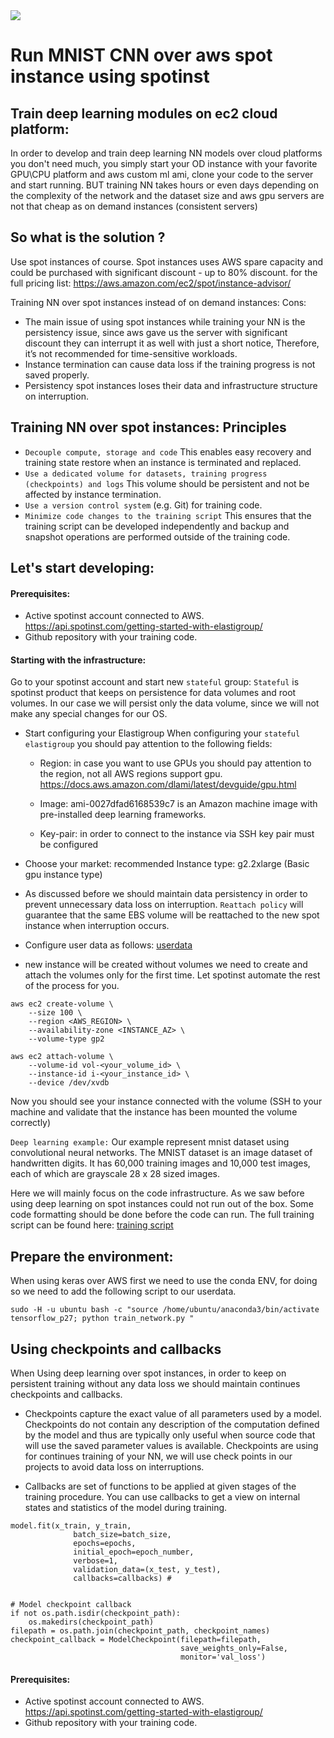 <img src = "https://res-3.cloudinary.com/crunchbase-production/image/upload/c_lpad,h_256,w_256,f_auto,q_auto:eco/wse1cbyhhuqxbcnisufi">

# Run MNIST CNN over aws spot instance using spotinst 
## Train deep learning modules on ec2 cloud platform:
In order to develop and train deep learning NN models over cloud platforms you don't need much, you simply start your OD instance with your favorite GPU\CPU platform and aws custom ml ami, clone your code to the server and start running. 
BUT training NN takes hours or even days depending on the complexity of the network and the dataset size and aws gpu servers are not that cheap as on demand instances (consistent servers)

## So what is the solution ?
Use spot instances of course. Spot instances uses AWS spare capacity and could be purchased with significant discount - up to 80% discount.
for the full pricing list: https://aws.amazon.com/ec2/spot/instance-advisor/

Training NN over spot instances instead of on demand instances: 
Cons:
* The main issue of using spot instances while training your NN is the persistency issue, since aws gave us the server with significant discount they can interrupt it as well with just a short notice, Therefore, it’s not recommended for time-sensitive workloads.
* Instance termination can cause data loss if the training progress is not saved properly. 
* Persistency spot instances loses their data and infrastructure structure on interruption. 

## Training NN over spot instances: Principles 
* `Decouple compute, storage and code` This enables easy recovery and training state restore when an instance is terminated and replaced.
* `Use a dedicated volume for datasets, training progress (checkpoints) and logs` This volume should be persistent and not be affected by instance termination.
* `Use a version control system` (e.g. Git) for training code. 
* `Minimize code changes to the training script` This ensures that the training script can be developed independently and backup and snapshot operations are performed outside of the training code.

## Let's start developing:
#### Prerequisites:
* Active  spotinst account connected to AWS. https://api.spotinst.com/getting-started-with-elastigroup/
* Github repository with your training code.

#### Starting with the infrastructure:
Go to your spotinst account and start new `stateful` group:
`Stateful` is spotinst product that keeps on persistence for data volumes and root volumes.
In our case we will persist only the data volume, since we will not make any special changes for our OS.

* Start configuring your Elastigroup
When configuring your `stateful elastigroup` you should pay attention to the following fields:
    * Region: in case you want to use GPUs you should pay attention to the region, not all AWS regions support gpu.
https://docs.aws.amazon.com/dlami/latest/devguide/gpu.html

    * Image: ami-0027dfad6168539c7 is an Amazon machine image with pre-installed deep learning frameworks. 
    * Key-pair: in order to connect to the instance via SSH key pair must be configured

* Choose your market: recommended Instance type: g2.2xlarge (Basic gpu instance type)

* As discussed before we should maintain data persistency in order to prevent unnecessary data loss on interruption.
`Reattach policy` will guarantee that the same EBS volume will be reattached to the new spot instance when interruption occurs.

* Configure user data as follows: [userdata](https://github.com/essale/mnist-ec2-spot/blob/master/userdata/data_persistency_userdata.sh)

* new instance will be created without volumes we need to create and attach the volumes only for the first time. Let spotinst automate the rest of the process for you.

```
aws ec2 create-volume \
    --size 100 \
    --region <AWS_REGION> \
    --availability-zone <INSTANCE_AZ> \
    --volume-type gp2

aws ec2 attach-volume \
    --volume-id vol-<your_volume_id> \
    --instance-id i-<your_instance_id> \
    --device /dev/xvdb
```

Now you should see your instance connected with the volume (SSH to your machine and validate that the instance has been mounted the volume correctly)
    
`Deep learning example:`
Our example represent mnist dataset using convolutional neural networks.
The MNIST dataset is an image dataset of handwritten digits. It has 60,000 training images and 10,000 test images, each of which are grayscale 28 x 28 sized images. 

Here we will mainly focus on the code infrastructure. As we saw before using deep learning on spot instances could not run out of the box. Some code formatting should be done before the code can run.
The full training script can be found here: [training script](https://github.com/essale/mnist-ec2-spot/blob/master/scripts/train_network.py)

## Prepare the environment:
When using keras over AWS first we need to use the conda ENV, for doing so we need to add the following script to our userdata.
```
sudo -H -u ubuntu bash -c "source /home/ubuntu/anaconda3/bin/activate tensorflow_p27; python train_network.py "
```

## Using checkpoints and callbacks
When Using deep learning over spot instances, in order to keep on persistent training without any data loss we should maintain continues checkpoints and callbacks.

* Checkpoints capture the exact value of all parameters used by a model. Checkpoints do not contain any description of the computation defined by the model and thus are typically only useful when source code that will use the saved parameter values is available. Checkpoints are using for continues training of your NN, we will use check points in our projects to avoid data loss on interruptions.

* Callbacks are set of functions to be applied at given stages of the training procedure. You can use callbacks to get a view on internal states and statistics of the model during training.

```
model.fit(x_train, y_train,
              batch_size=batch_size,
              epochs=epochs,
              initial_epoch=epoch_number,
              verbose=1,
              validation_data=(x_test, y_test),
              callbacks=callbacks) # 


# Model checkpoint callback
if not os.path.isdir(checkpoint_path):
    os.makedirs(checkpoint_path)
filepath = os.path.join(checkpoint_path, checkpoint_names)
checkpoint_callback = ModelCheckpoint(filepath=filepath,
                                      save_weights_only=False,
                                      monitor='val_loss')

```


#### Prerequisites:
* Active  spotinst account connected to AWS. https://api.spotinst.com/getting-started-with-elastigroup/
* Github repository with your training code.




